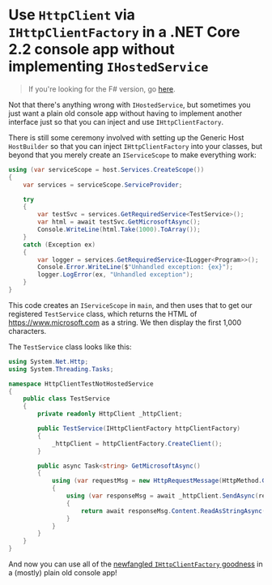 # Use `HttpClient` via `IHttpClientFactory` in a .NET Core 2.2 console app without implementing `IHostedService` #

> If you're looking for the F# version, go [here](https://github.com/jonsagara/HttpClientTestNotHostedServiceFSharp).

Not that there's anything wrong with `IHostedService`, but sometimes you just want a plain old console app without having to implement another interface just so 
that you can inject and use `IHttpClientFactory`.

There is still some ceremony involved with setting up the Generic Host `HostBuilder` so that you can inject `IHttpClientFactory` into your classes,
but beyond that you merely create an `IServiceScope` to make everything work:

```csharp
using (var serviceScope = host.Services.CreateScope())
{
    var services = serviceScope.ServiceProvider;

    try
    {
        var testSvc = services.GetRequiredService<TestService>();
        var html = await testSvc.GetMicrosoftAsync();
        Console.WriteLine(html.Take(1000).ToArray());
    }
    catch (Exception ex)
    {
        var logger = services.GetRequiredService<ILogger<Program>>();
        Console.Error.WriteLine($"Unhandled exception: {ex}");
        logger.LogError(ex, "Unhandled exception");
    }
}
```

This code creates an `IServiceScope` in `main`, and then uses that to get our registered `TestService` class, which returns the HTML of https://www.microsoft.com
as a string. We then display the first 1,000 characters.

The `TestService` class looks like this:

```csharp
using System.Net.Http;
using System.Threading.Tasks;

namespace HttpClientTestNotHostedService
{
    public class TestService
    {
        private readonly HttpClient _httpClient;

        public TestService(IHttpClientFactory httpClientFactory)
        {
            _httpClient = httpClientFactory.CreateClient();
        }

        public async Task<string> GetMicrosoftAsync()
        {
            using (var requestMsg = new HttpRequestMessage(HttpMethod.Get, "https://www.microsoft.com"))
            {
                using (var responseMsg = await _httpClient.SendAsync(requestMsg))
                {
                    return await responseMsg.Content.ReadAsStringAsync();
                }
            }
        }
    }
}
```

And now you can use all of the [newfangled `IHttpClientFactory` goodness](https://docs.microsoft.com/en-us/aspnet/core/fundamentals/http-requests?view=aspnetcore-2.2) 
in a (mostly) plain old console app!